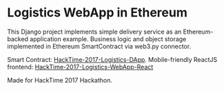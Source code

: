 # Logistics WebApp in Ethereum

This Django project implements simple delivery service as an Ethereum-backed application example. Business logic and object storage implemented in Ethereum SmartContract via web3.py connector.

Smart Contract: [HackTime-2017-Logistics-DApp](https://github.com/ongrid/HackTime-2017-Logistics-DApp).
Mobile-friendly ReactJS frontend: [HackTime-2017-Logistics-WebApp-React](https://github.com/ongrid/HackTime-2017-Logistics-WebApp-React)

Made for HackTime 2017 Hackathon.
